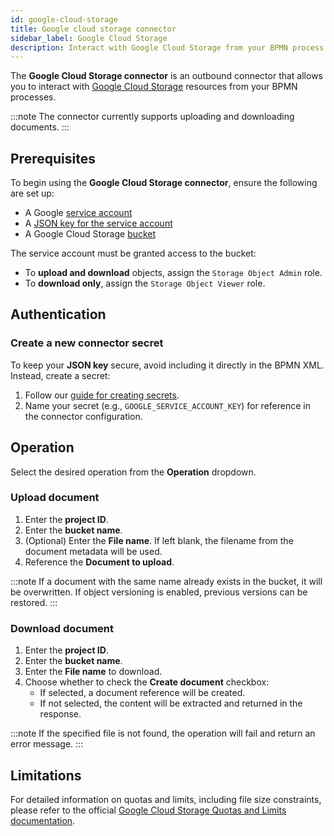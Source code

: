 ```yaml
---
id: google-cloud-storage
title: Google cloud storage connector
sidebar_label: Google Cloud Storage
description: Interact with Google Cloud Storage from your BPMN process.
---
```


The **Google Cloud Storage connector** is an outbound connector that allows you to interact with
[Google Cloud Storage](https://cloud.google.com/storage?hl=en) resources from your BPMN processes.

:::note
The connector currently supports uploading and downloading documents.
:::

## Prerequisites

To begin using the **Google Cloud Storage connector**, ensure the following are set up:

- A Google [service account](https://cloud.google.com/iam/docs/service-account-overview)
- A [JSON key for the service account](https://cloud.google.com/iam/docs/keys-create-delete)
- A Google Cloud Storage [bucket](https://cloud.google.com/storage/docs/creating-buckets)

The service account must be granted access to the bucket:

- To **upload and download** objects, assign the `Storage Object Admin` role.
- To **download only**, assign the `Storage Object Viewer` role.

## Authentication

### Create a new connector secret

To keep your **JSON key** secure, avoid including it directly in the BPMN XML. Instead, create a secret:

1. Follow our [guide for creating secrets](/components/console/manage-clusters/manage-secrets.md).
2. Name your secret (e.g., `GOOGLE_SERVICE_ACCOUNT_KEY`) for reference in the connector configuration.

## Operation

Select the desired operation from the **Operation** dropdown.

### Upload document

1. Enter the **project ID**.
2. Enter the **bucket name**.
3. (Optional) Enter the **File name**. If left blank, the filename from the document metadata will be used.
4. Reference the **Document to upload**.

:::note
If a document with the same name already exists in the bucket, it will be overwritten. If object versioning is enabled, previous versions can be restored.
:::

### Download document

1. Enter the **project ID**.
2. Enter the **bucket name**.
3. Enter the **File name** to download.
4. Choose whether to check the **Create document** checkbox:
   - If selected, a document reference will be created.
   - If not selected, the content will be extracted and returned in the response.

:::note
If the specified file is not found, the operation will fail and return an error message.
:::

## Limitations

For detailed information on quotas and limits, including file size constraints, please refer to the official [Google Cloud Storage Quotas and Limits documentation](https://cloud.google.com/storage/quotas).

